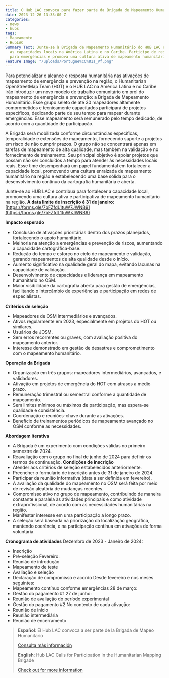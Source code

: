```yaml
---
title: O Hub LAC convoca para fazer parte da Brigada de Mapeamento Humanitário
date: 2023-12-26 13:33:00 Z
categories:
- news
- hubs
tags:
- Mapeamento
- HubLAC
Summary Text: Junte-se à Brigada de Mapeamento Humanitário do HUB LAC e fortaleça
  as capacidades locais na América Latina e no Caribe. Participe de respostas efetivas
  para emergências e promova uma cultura ativa de mapeamento humanitário.
Feature Image: "/uploads/Portugue%CC%81s_Vf.png"
---
```


Para potencializar o alcance e resposta humanitária nas ativações de mapeamento de emergência e prevenção na região, o Humanitarian OpenStreetMap Team (HOT) e o HUB LAC na América Latina e no Caribe irão introduzir um novo modelo de trabalho comunitário em prol do mapeamento de emergência e prevenção: a Brigada de Mapeamento Humanitário. Esse grupo seleto de até 30 mapeadores altamente comprometidos e tecnicamente capacitados participará de projetos específicos, dedicando parte de seu tempo para mapear durante emergências. Esse mapeamento será remunerado pelo tempo dedicado, de acordo com a quantidade de participação.

A Brigada será mobilizada conforme circunstâncias específicas, temporalidade e extensões de mapeamento, fornecendo suporte a projetos em risco de não cumprir prazos. O grupo não se concentrará apenas em tarefas de mapeamento de alta qualidade, mas também na validação e no fornecimento de treinamento. Seu principal objetivo é apoiar projetos que possam não ser concluídos a tempo para atender às necessidades locais reais. Esse time desempenhará um papel fundamental em fortalecer a capacidade local, promovendo uma cultura enraizada de mapeamento humanitário na região e estabelecendo uma base sólida para o desenvolvimento contínuo da cartografia humanitária e aberta.

Junte-se ao HUB LAC e contribua para fortalecer a capacidade local, promovendo uma cultura ativa e participativa de mapeamento humanitário na região. **A data limite de inscrição é 31 de janeiro:** [https://forms.gle/7bFZfdL1tuW7JWNB9](https://forms.gle/7bFZfdL1tuW7JWNB9)


**Impacto esperado**
* Conclusão de ativações prioritárias dentro dos prazos planejados, fortalecendo o apoio humanitário.
* Melhoria na atenção a emergências e prevenção de riscos, aumentando a capacidade cartográfica-base.
* Redução do tempo e esforço no ciclo de mapeamento e validação, gerando mapeamentos de alta qualidade desde o início.
* Aumento significativo na qualidade geral do mapa, evitando lacunas na capacidade de validação.
* Desenvolvimento de capacidades e liderança em mapeamento humanitário no OSM.
* Maior visibilidade da cartografia aberta para gestão de emergências, facilitando o intercâmbio de experiências e participação em redes de especialistas.


**Critérios de seleção**
* Mapeadores de OSM intermediários e avançados.
* Ativos regularmente em 2023, especialmente em projetos do HOT ou similares.
* Usuários de JOSM.
* Sem erros recorrentes ou graves, com avaliação positiva do mapeamento anterior.
* Interesse demonstrado em gestão de desastres e comprometimento com o mapeamento humanitário.


**Operação da Brigada**
* Organização em três grupos: mapeadores intermediários, avançados, e validadores.
* Ativação em projetos de emergência do HOT com atrasos a médio prazo.
* Remuneração trimestral ou semestral conforme a quantidade de mapeamento.
* Sem limites mínimos ou máximos de participação, mas espera-se qualidade e consistência.
* Coordenação e reuniões-chave durante as ativações.
* Benefício de treinamentos periódicos de mapeamento avançado no OSM conforme as necessidades.


**Abordagem iterativa**
* A Brigada é um experimento com condições válidas no primeiro semestre de 2024.
* Reavaliação com o grupo no final de junho de 2024 para definir os termos de continuação.
**Condições de inscrição**
* Atender aos critérios de seleção estabelecidos anteriormente.
* Preencher o formulário de inscrição antes de 31 de janeiro de 2024.
* Participar da reunião informativa (data a ser definida em fevereiro).
* A avaliação da qualidade do mapeamento no OSM será feita por meio de revisão aleatória de mudanças recentes.
* Compromisso ativo no grupo de mapeamento, contribuindo de maneira constante e paralela às atividades principais e como atividade extraprofissional, de acordo com as necessidades humanitárias na região.
* Manifestar interesse em uma participação a longo prazo.
* A seleção será baseada na priorização da localização geográfica, mantendo coerência, e na participação contínua em ativações de forma voluntária.

**Cronograma de atividades**
Dezembro de 2023 - Janeiro de 2024:
* Inscrição
* Pré-seleção
Fevereiro:
* Reunião de introdução
* Mapeamento de teste
* Avaliação e seleção
* Declaração de compromisso e acordo
Desde fevereiro e nos meses seguintes:
* Mapeamento contínuo conforme emergências
28 de março:
* Gestão do pagamento #1
27 de junho:
* Reunião de avaliação do período experimental
* Gestão do pagamento #2
No contexto de cada ativação:
* Reunião de início
* Reunião intermediária
* Reunião de encerramento


> **Español**: El Hub LAC convoca a ser parte de la Brigada de Mapeo Humanitario
>
> [Consulta más información](https://www.hotosm.org/updates/el-hub-lac-convoca-a-ser-parte-de-la-brigada-de-mapeo-humanitario/)
>
> **English**: Hub LAC Calls for Participation in the Humanitarian Mapping Brigade
>
> [Check out for more information](https://www.hotosm.org/updates/hub-lac-calls-for-participation-in-the-humanitarian-mapping-brigade/)